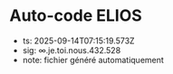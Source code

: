 # Auto-code ELIOS
- ts: 2025-09-14T07:15:19.573Z
- sig: ∞.je.toi.nous.432.528
- note: fichier généré automatiquement